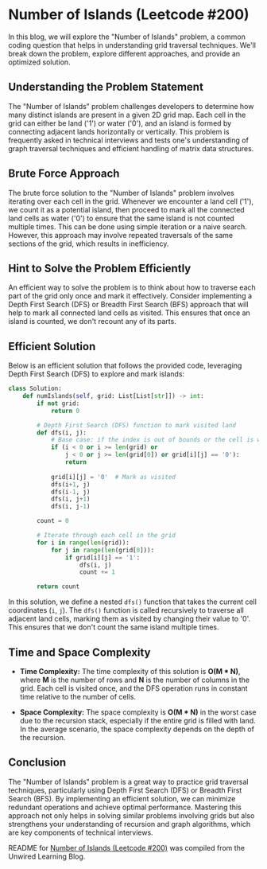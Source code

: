 # Number of Islands (Leetcode #200)

In this blog, we will explore the "Number of Islands" problem, a common coding question that helps in understanding grid traversal techniques. We'll break down the problem, explore different approaches, and provide an optimized solution.

## Understanding the Problem Statement

The "Number of Islands" problem challenges developers to determine how many distinct islands are present in a given 2D grid map. Each cell in the grid can either be land ('1') or water ('0'), and an island is formed by connecting adjacent lands horizontally or vertically. This problem is frequently asked in technical interviews and tests one's understanding of graph traversal techniques and efficient handling of matrix data structures.

## Brute Force Approach

The brute force solution to the "Number of Islands" problem involves iterating over each cell in the grid. Whenever we encounter a land cell ('1'), we count it as a potential island, then proceed to mark all the connected land cells as water ('0') to ensure that the same island is not counted multiple times. This can be done using simple iteration or a naive search. However, this approach may involve repeated traversals of the same sections of the grid, which results in inefficiency.

## Hint to Solve the Problem Efficiently

An efficient way to solve the problem is to think about how to traverse each part of the grid only once and mark it effectively. Consider implementing a Depth First Search (DFS) or Breadth First Search (BFS) approach that will help to mark all connected land cells as visited. This ensures that once an island is counted, we don't recount any of its parts.

## Efficient Solution

Below is an efficient solution that follows the provided code, leveraging Depth First Search (DFS) to explore and mark islands:

```python
class Solution:
    def numIslands(self, grid: List[List[str]]) -> int:
        if not grid:
            return 0

        # Depth First Search (DFS) function to mark visited land
        def dfs(i, j):
            # Base case: if the index is out of bounds or the cell is water ('0'), return
            if (i < 0 or i >= len(grid) or
                j < 0 or j >= len(grid[0]) or grid[i][j] == '0'):
                return
            
            grid[i][j] = '0'  # Mark as visited
            dfs(i+1, j)
            dfs(i-1, j)
            dfs(i, j+1)
            dfs(i, j-1)

        count = 0

        # Iterate through each cell in the grid
        for i in range(len(grid)):
            for j in range(len(grid[0])):
                if grid[i][j] == '1':
                    dfs(i, j)
                    count += 1

        return count
```

In this solution, we define a nested `dfs()` function that takes the current cell coordinates (`i`, `j`). The `dfs()` function is called recursively to traverse all adjacent land cells, marking them as visited by changing their value to '0'. This ensures that we don't count the same island multiple times.

## Time and Space Complexity

* **Time Complexity:** The time complexity of this solution is **O(M \* N)**, where **M** is the number of rows and **N** is the number of columns in the grid. Each cell is visited once, and the DFS operation runs in constant time relative to the number of cells.
    
* **Space Complexity:** The space complexity is **O(M \* N)** in the worst case due to the recursion stack, especially if the entire grid is filled with land. In the average scenario, the space complexity depends on the depth of the recursion.
    

## Conclusion

The "Number of Islands" problem is a great way to practice grid traversal techniques, particularly using Depth First Search (DFS) or Breadth First Search (BFS). By implementing an efficient solution, we can minimize redundant operations and achieve optimal performance. Mastering this approach not only helps in solving similar problems involving grids but also strengthens your understanding of recursion and graph algorithms, which are key components of technical interviews.


README for [Number of Islands (Leetcode #200)](https://blog.unwiredlearning.com/number-of-islands) was compiled from the Unwired Learning Blog.